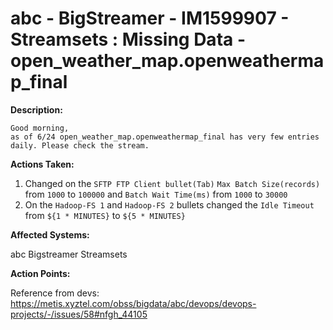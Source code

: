 # abc - BigStreamer - IM1599907 - Streamsets : Missing Data - open_weather_map.openweathermap_final


<b>Description:</b>

```
Good morning,
as of 6/24 open_weather_map.openweathermap_final has very few entries daily. Please check the stream.
```

<b>Actions Taken:</b>

1. Changed on the `SFTP FTP Client bullet(Tab)` `Max Batch Size(records)` from `1000` to `100000` and `Batch Wait Time(ms)` from `1000` to `30000`
2. On the `Hadoop-FS 1` and `Hadoop-FS 2` bullets changed the `Idle Timeout` from `${1 * MINUTES}` to `${5 * MINUTES}`


<b>Affected Systems:</b>

abc Bigstreamer Streamsets

<b>Action Points:</b>

Reference from devs:
https://metis.xyztel.com/obss/bigdata/abc/devops/devops-projects/-/issues/58#nfgh_44105
